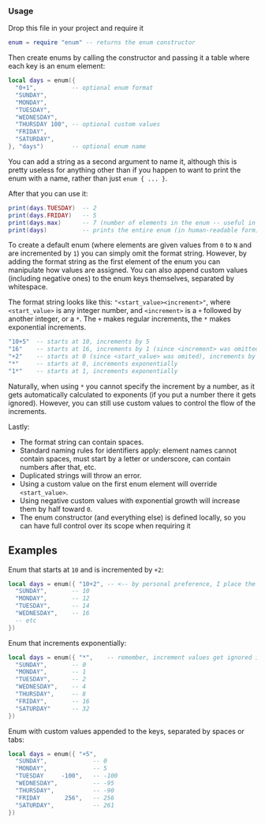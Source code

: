 ### Usage
Drop this file in your project and require it
```lua
enum = require "enum" -- returns the enum constructor
```
Then create enums by calling the constructor and passing it a table where each key is an enum element:
```lua
local days = enum({ 
  "0+1",          -- optional enum format
  "SUNDAY", 
  "MONDAY",
  "TUESDAY",
  "WEDNESDAY",
  "THURSDAY 100", -- optional custom values
  "FRIDAY",
  "SATURDAY",
}, "days")        -- optional enum name
```
You can add a string as a second argument to name it, although this is pretty useless for anything other than if you happen to want to print the enum with a name, rather than just `enum { ... }`.

After that you can use it:
```lua
print(days.TUESDAY)  -- 2
print(days.FRIDAY)   -- 5
print(days.max)      -- 7 (number of elements in the enum -- useful in 'for' loops)
print(days)          -- prints the entire enum (in human-readable form)
```

To create a default enum (where elements are given values from `0` to `N` and are incremented by `1`) you can simply omit the format string. However, by adding the format string as the first element of the enum you can manipulate how values are assigned. You can also append custom values (including negative ones) to the enum keys themselves, separated by whitespace.

The format string looks like this: `"<start_value><increment>"`, where `<start_value>` is any integer number, and `<increment>` is a `+` followed by another integer, or a `*`. The `+` makes regular increments, the `*` makes exponential increments.
```lua
"10+5"  -- starts at 10, increments by 5
"16"    -- starts at 16, increments by 1 (since <increment> was omitted)
"+2"    -- starts at 0 (since <start_value> was omited), increments by 2
"*"     -- starts at 0, increments exponentially
"1*"    -- starts at 1, increments exponentially
```
Naturally, when using `*` you cannot specify the increment by a number, as it gets automatically calculated to exponents (if you put a number there it gets ignored). However, you can still use custom values to control the flow of the increments.

Lastly:
- The format string can contain spaces.
- Standard naming rules for identifiers apply: element names cannot contain spaces, must start by a letter or underscore, can contain numbers after that, etc.
- Duplicated strings will throw an error. 
- Using a custom value on the first enum element will override `<start_value>`.
- Using negative custom values with exponential growth will increase them by half toward `0`.
- The enum constructor (and everything else) is defined locally, so you can have full control over its scope when requiring it

## Examples
Enum that starts at `10` and is incremented by `+2`:
```lua
local days = enum({ "10+2", -- <-- by personal preference, I place the format here, instead of in the next line
  "SUNDAY",       -- 10
  "MONDAY",       -- 12
  "TUESDAY",      -- 14
  "WEDNESDAY",    -- 16
  -- etc
})
```
Enum that increments exponentially:
```lua
local days = enum({ "*",    -- remember, increment values get ignored if included along with `*`
  "SUNDAY",       -- 0
  "MONDAY",       -- 1
  "TUESDAY",      -- 2
  "WEDNESDAY",    -- 4
  "THURSDAY",     -- 8
  "FRIDAY",       -- 16
  "SATURDAY"      -- 32
})
```
Enum with custom values appended to the keys, separated by spaces or tabs:
```lua
local days = enum({ "+5",
  "SUNDAY",             -- 0
  "MONDAY",             -- 5
  "TUESDAY     -100",   -- -100
  "WEDNESDAY",          -- -95
  "THURSDAY",           -- -90
  "FRIDAY       256",   -- 256
  "SATURDAY",           -- 261
})
```

